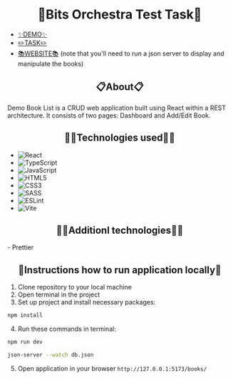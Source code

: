 <h1 align="center">🌱Bits Orchestra Test Task🌱</h1>

- [✨DEMO✨](https://www.loom.com/share/e4867d148686465f9f2a5a9c8dd90d08)
- [✏️TASK✏️](https://docs.google.com/document/d/14Ie3qHtQk3xKfNKMPZ7fko3y6A_UUxSyMITQs5-Pnv0/edit)
- [📚WEBSITE📚](https://nikachu404.github.io/books/) (note that you'll need to run a json server to display and manipulate the books)

 <h2 align="center">📋About📋</h2>

Demo Book List is a CRUD web application built using React within a REST architecture. It consists of two pages: Dashboard and Add/Edit Book.

<h2 align="center">🧙‍♂️Technologies used🧙‍♂️</h2>

 - ![React](https://img.shields.io/badge/react-%2320232a.svg?style=for-the-badge&logo=react&logoColor=%2361DAFB)
 - ![TypeScript](https://img.shields.io/badge/typescript-%23007ACC.svg?style=for-the-badge&logo=typescript&logoColor=white)
 - ![JavaScript](https://img.shields.io/badge/javascript-%23323330.svg?style=for-the-badge&logo=javascript&logoColor=%23F7DF1E)
 - ![HTML5](https://img.shields.io/badge/html5-%23E34F26.svg?style=for-the-badge&logo=html5&logoColor=white)
 - ![CSS3](https://img.shields.io/badge/css3-%231572B6.svg?style=for-the-badge&logo=css3&logoColor=white)
 - ![SASS](https://img.shields.io/badge/SASS-hotpink.svg?style=for-the-badge&logo=SASS&logoColor=white)
 - ![ESLint](https://img.shields.io/badge/ESLint-4B3263?style=for-the-badge&logo=eslint&logoColor=white)
 - ![Vite](https://img.shields.io/badge/vite-%23646CFF.svg?style=for-the-badge&logo=vite&logoColor=white)


<h2 align="center">🧚‍♀️Additionl technologies🧚‍♀️</h2>
- Prettier


<h2 align="center">📌Instructions how to run application locally📌</h2>

1. Clone repository to your local machine
2. Open terminal in the project
3. Set up project and install necessary packages:
```bash 
npm install
```
4. Run these commands in terminal:
```bash 
npm run dev
```

```bash 
json-server --watch db.json
```
5. Open application in your browser `http://127.0.0.1:5173/books/`
